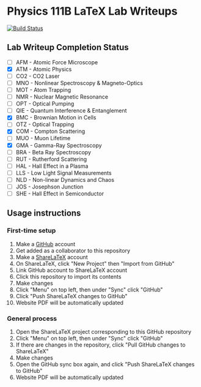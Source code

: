 # Physics 111B LaTeX Lab Writeups

[![Build Status](https://travis-ci.org/phylabs/111B.svg?branch=master)](https://travis-ci.org/phylabs/111B)

## Lab Writeup Completion Status

- [ ] AFM - Atomic Force Microscope
- [x] ATM - Atomic Physics
- [ ] CO2 - CO2 Laser
- [ ] MNO - Nonlinear Spectroscopy & Magneto-Optics
- [ ] MOT - Atom Trapping
- [ ] NMR - Nuclear Magnetic Resonance
- [ ] OPT - Optical Pumping
- [ ] QIE - Quantum Interference & Entanglement
- [x] BMC - Brownian Motion in Cells
- [ ] OTZ - Optical Trapping
- [x] COM - Compton Scattering
- [ ] MUO - Muon Lifetime
- [x] GMA - Gamma-Ray Spectroscopy
- [ ] BRA - Beta Ray Spectroscopy
- [ ] RUT - Rutherford Scattering
- [ ] HAL - Hall Effect in a Plasma
- [ ] LLS - Low Light Signal Measurements
- [ ] NLD - Non-linear Dynamics and Chaos
- [ ] JOS - Josephson Junction
- [ ] SHE - Hall Effect in Semiconductor

## Usage instructions

### First-time setup

1. Make a [GitHub](https://github.com/) account
1. Get added as a collaborator to this repository
1. Make a [ShareLaTeX](https://www.sharelatex.com/) account
1. On ShareLaTeX, click "New Project" then "Import from GitHub"
1. Link GitHub account to ShareLaTeX account
1. Click this repository to import its contents
1. Make changes
1. Click "Menu" on top left, then under "Sync" click "GitHub"
1. Click "Push ShareLaTeX changes to GitHub"
1. Website PDF will be automatically updated

### General process

1. Open the ShareLaTeX project corresponding to this GitHub repository
1. Click "Menu" on top left, then under "Sync" click "GitHub"
1. If there are changes in the repository, click "Pull GitHub changes to ShareLaTeX"
1. Make changes
1. Open the GitHub sync box again, and click "Push ShareLaTeX changes to GitHub"
1. Website PDF will be automatically updated
